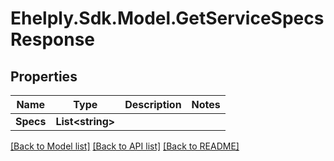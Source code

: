# Ehelply.Sdk.Model.GetServiceSpecsResponse

## Properties

Name | Type | Description | Notes
------------ | ------------- | ------------- | -------------
**Specs** | **List&lt;string&gt;** |  | 

[[Back to Model list]](../README.md#documentation-for-models) [[Back to API list]](../README.md#documentation-for-api-endpoints) [[Back to README]](../README.md)

